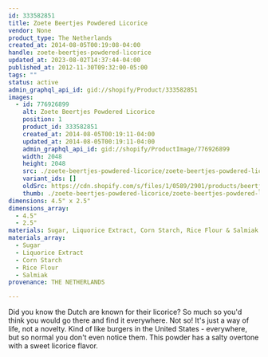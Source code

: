 ```yaml
---
id: 333582851
title: Zoete Beertjes Powdered Licorice
vendor: None
product_type: The Netherlands
created_at: 2014-08-05T00:19:08-04:00
handle: zoete-beertjes-powdered-licorice
updated_at: 2023-08-02T14:37:44-04:00
published_at: 2012-11-30T09:32:00-05:00
tags: ""
status: active
admin_graphql_api_id: gid://shopify/Product/333582851
images:
  - id: 776926899
    alt: Zoete Beertjes Powdered Licorice
    position: 1
    product_id: 333582851
    created_at: 2014-08-05T00:19:11-04:00
    updated_at: 2014-08-05T00:19:11-04:00
    admin_graphql_api_id: gid://shopify/ProductImage/776926899
    width: 2048
    height: 2048
    src: ./zoete-beertjes-powdered-licorice/zoete-beertjes-powdered-licorice__0.jpg
    variant_ids: []
    oldSrc: https://cdn.shopify.com/s/files/1/0589/2901/products/beertjes_1.jpeg?v=1407212351
    thumb: ./zoete-beertjes-powdered-licorice/zoete-beertjes-powdered-licorice__0-thumb.jpg
dimensions: 4.5" x 2.5"
dimensions_array:
  - 4.5"
  - 2.5"
materials: Sugar, Liquorice Extract, Corn Starch, Rice Flour & Salmiak
materials_array:
  - Sugar
  - Liquorice Extract
  - Corn Starch
  - Rice Flour
  - Salmiak
provenance: THE NETHERLANDS

---
```


Did you know the Dutch are known for their licorice? So much so you'd think you would go there and find it everywhere. Not so! It's just a way of life, not a novelty. Kind of like burgers in the United States - everywhere, but so normal you don't even notice them. This powder has a salty overtone with a sweet licorice flavor.